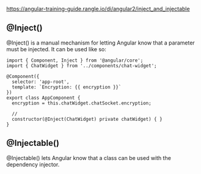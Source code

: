 https://angular-training-guide.rangle.io/di/angular2/inject_and_injectable


## @Inject()
@Inject() is a manual mechanism for letting Angular know that a parameter must be injected. It can be used like so:
```
import { Component, Inject } from '@angular/core';
import { ChatWidget } from '../components/chat-widget';

@Component({
  selector: 'app-root',
  template: `Encryption: {{ encryption }}`
})
export class AppComponent {
  encryption = this.chatWidget.chatSocket.encryption;

  //
  constructor(@Inject(ChatWidget) private chatWidget) { }
}
```



## @Injectable()
@Injectable() lets Angular know that a class can be used with the dependency injector. 
